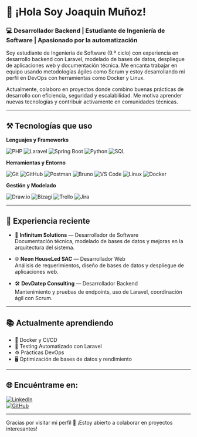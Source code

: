 # 👋 ¡Hola Soy Joaquin Muñoz!

### 💻 Desarrollador Backend | Estudiante de Ingeniería de Software | Apasionado por la automatización

Soy estudiante de Ingeniería de Software (9.º ciclo) con experiencia en desarrollo backend con Laravel, modelado de bases de datos, despliegue de aplicaciones web y documentación técnica. Me encanta trabajar en equipo usando metodologías ágiles como Scrum y estoy desarrollando mi perfil en DevOps con herramientas como Docker y Linux.

Actualmente, colaboro en proyectos donde combino buenas prácticas de desarrollo con eficiencia, seguridad y escalabilidad. Me motiva aprender nuevas tecnologías y contribuir activamente en comunidades técnicas.

---

## ⚒️ Tecnologías que uso

**Lenguajes y Frameworks**
  
![PHP](https://img.shields.io/badge/PHP-777BB4?style=flat-square&logo=php&logoColor=white)
![Laravel](https://img.shields.io/badge/Laravel-F55247?style=flat-square&logo=laravel&logoColor=white)
![Spring Boot](https://img.shields.io/badge/Spring%20Boot-6DB33F?style=flat-square&logo=spring-boot&logoColor=white)
![Python](https://img.shields.io/badge/Python-3776AB?style=flat-square&logo=python&logoColor=white)
![SQL](https://img.shields.io/badge/SQL-003B57?style=flat-square&logo=sqlite&logoColor=white)

**Herramientas y Entorno**

![Git](https://img.shields.io/badge/Git-F05032?style=flat-square&logo=git&logoColor=white)
![GitHub](https://img.shields.io/badge/GitHub-181717?style=flat-square&logo=github&logoColor=white)
![Postman](https://img.shields.io/badge/Postman-F76831?style=flat-square&logo=postman&logoColor=white)
![Bruno](https://img.shields.io/badge/Bruno-20232A?style=flat-square)
![VS Code](https://img.shields.io/badge/VS%20Code-007ACC?style=flat-square&logo=visual-studio-code&logoColor=white)
![Linux](https://img.shields.io/badge/Linux-FCC624?style=flat-square&logo=linux&logoColor=black)
![Docker](https://img.shields.io/badge/Docker-2496ED?style=flat-square&logo=docker&logoColor=white)

**Gestión y Modelado**

![Draw.io](https://img.shields.io/badge/Draw.io-FF9900?style=flat-square&logo=diagrams.net&logoColor=white)
![Bizagi](https://img.shields.io/badge/Bizagi-1D3557?style=flat-square)
![Trello](https://img.shields.io/badge/Trello-0079BF?style=flat-square&logo=trello&logoColor=white)
![Jira](https://img.shields.io/badge/Jira-0052CC?style=flat-square&logo=jira&logoColor=white)

---

## 🚀 Experiencia reciente

- 🔧 **Infinitum Solutions** — Desarrollador de Software  
  Documentación técnica, modelado de bases de datos y mejoras en la arquitectura del sistema.

- 🌐 **Neon HouseLed SAC** — Desarrollador Web  
  Análisis de requerimientos, diseño de bases de datos y despliegue de aplicaciones web.

- 🛠 **DevDatep Consulting** — Desarrollador Backend  
  Mantenimiento y pruebas de endpoints, uso de Laravel, coordinación ágil con Scrum.

---

## 📚 Actualmente aprendiendo

- 🐳 Docker y CI/CD
- 🧪 Testing Automatizado con Laravel
- ⚙️ Prácticas DevOps
- 🖥️ Optimización de bases de datos y rendimiento

---

## 🌐 Encuéntrame en:

[![LinkedIn](https://img.shields.io/badge/LinkedIn-blue?style=flat-square&logo=linkedin&logoColor=white)](https://www.linkedin.com/in/piero-mendieta/)  
[![GitHub](https://img.shields.io/badge/GitHub-@Joacs49-181717?style=flat-square&logo=github&logoColor=white)](https://github.com/Joacs49)

---

Gracias por visitar mi perfil 🙌 ¡Estoy abierto a colaborar en proyectos interesantes!
